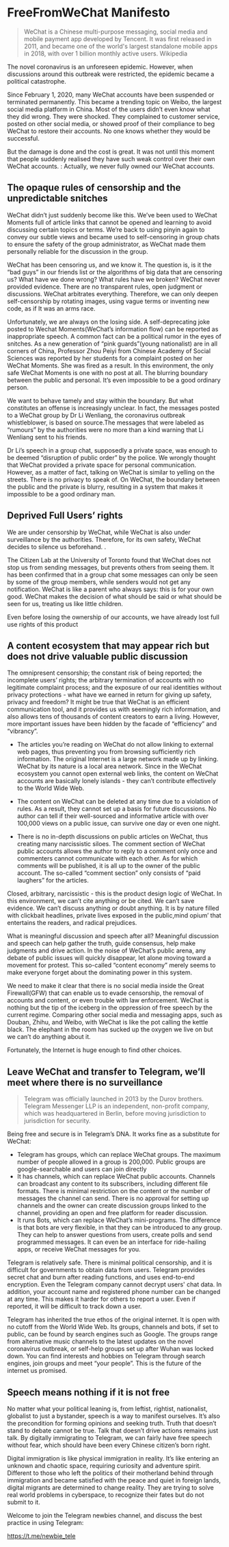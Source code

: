 # FreeFromWeChat Manifesto

> WeChat is a Chinese multi-purpose messaging, social media and mobile payment app developed by Tencent. It was first released in 2011, and became one of the world's largest standalone mobile apps in 2018, with over 1 billion monthly active users. Wikipedia

The novel coronavirus is an unforeseen epidemic. However, when discussions around this outbreak were restricted, the epidemic became a political catastrophe. 

Since February 1, 2020, many WeChat accounts have been suspended or terminated permanently. This became a trending topic on Weibo, the largest social media platform in China. Most of the users didn’t even know what they did wrong. They were shocked. They complained to customer service, posted on other social media, or showed proof of their compliance to beg WeChat to restore their accounts. No one knows whether they would be successful. 

But the damage is done and the cost is great. It was not until  this moment that people suddenly realised they have such weak control over their own WeChat accounts. : Actually, we never fully owned our WeChat accounts.

## The opaque rules of censorship and the unpredictable snitches 

WeChat didn’t just suddenly become like this. We’ve been used to WeChat Moments full of article links that cannot be opened and learning to avoid discussing certain topics or terms. We’re back to using pinyin again to convey our subtle views and became used to self-censoring in group chats to ensure the safety of the group administrator, as WeChat made them personally reliable for the discussion in the group.

WeChat has been censoring us, and we know it. The question is, is it the “bad guys” in our friends list or the algorithms of big data that are censoring us? What have we done wrong? What rules have we broken? WeChat never provided evidence. There are no transparent rules, open judgment or discussions. WeChat arbitrates everything. Therefore, we can only deepen self-censorship by rotating images, using vague terms or inventing new code, as if It was an arms race.

Unfortunately, we are always on the losing side. A self-deprecating joke posted to Wechat Moments(WeChat’s information flow) can be reported as inappropriate speech. A common fact can be a political rumor in the eyes of snitches. As a new generation of “pink guards”(young nationalist) are in all corners of China, Professor Zhou Peiyi from Chinese Academy of Social Sciences was reported by her students for a complaint posted on her WeChat Moments. She was fired as a result. In this environment, the only safe WeChat Moments is one with no post at all.
The blurring boundary between the public and personal. It’s even impossible to be a good ordinary person.

We want to behave tamely and stay within the boundary. But what constitutes an offense is increasingly unclear. In fact, the messages posted to a WeChat group by Dr Li Wenliang, the coronavirus outbreak whistleblower,  is based on source.The messages that were labeled as “rumours” by the authorities were no more than a kind warning that Li Wenliang sent to his friends. 

Dr Li’s speech in a group chat, supposedly a private space, was enough to be deemed “disruption of public order” by the police. We wrongly thought that WeChat provided a private space for personal communication. However, as a matter of fact, talking on WeChat is similar to yelling on the streets. There is no privacy to speak of. On WeChat, the boundary between the public and the private is blurry, resulting in a system that makes it impossible to be a good ordinary man. 

## Deprived Full Users’ rights 

We are under censorship by WeChat, while WeChat is also under surveillance by the authorities. Therefore, for its own safety, WeChat decides to silence us beforehand. .

The Citizen Lab at the University of Toronto found that WeChat does not stop us from sending messages, but prevents others from seeing them. It has been confirmed that in a group chat some messages can only be seen by some of the group members, while senders would not get any notification. WeChat is like a parent who always says: this is for your own good. WeChat makes the decision of what should be said or what should be seen for us, treating us like little children. 

Even before losing the ownership of our accounts, we have already lost full use rights of this product

## A content ecosystem that may appear rich but does not drive valuable public discussion

The omnipresent censorship; the constant risk of being reported; the incomplete users’ rights; the arbitrary termination of accounts with no legitimate complaint process; and the exposure of our real identities without privacy protections - what have we earned  in return for giving up safety, privacy and freedom? It might be true that WeChat is an efficient communication tool, and it provides us with seemingly rich information, and also allows tens of thousands of content creators to earn a living. However, more important issues have been hidden by the facade of “efficiency” and “vibrancy”.

- The articles you’re reading on WeChat do not allow linking to external web pages, thus preventing you from browsing sufficiently rich information. The original Internet is a large network made up by linking. WeChat by its nature is a local area network. Since in the WeChat ecosystem you cannot open external web links, the content on WeChat accounts are basically lonely islands - they can’t contribute effectively to the World Wide Web.

- The content on WeChat can be deleted at any time due to a violation of rules. As a result, they cannot set up a basis for future discussions. No author can tell if their well-sourced and informative article with over 100,000 views on a public issue, can survive one day or even one night.

- There is no in-depth discussions on public articles on WeChat, thus creating many narcissistic siloes. The comment section of WeChat public accounts allows the author to reply to a comment only once and commenters cannot communicate with each other. As for which comments will be published, it is all up to the owner of the public account. The so-called “comment section” only consists of “paid laughers” for the articles.

Closed, arbitrary, narcissistic - this is the product design logic of WeChat. In this environment, we can’t cite anything or be cited. We can’t save evidence. We can’t discuss anything or doubt anything. It is by nature filled with clickbait headlines, private lives exposed in the public,mind opium’ that entertains the readers, and radical prejudices.

What is meaningful discussion and speech after all? Meaningful discussion and speech can help gather the truth, guide consensus, help make judgments and drive action. In the noise of WeChat’s public arena, any debate of public issues will quickly disappear, let alone moving toward a movement for protest.  This so-called “content economy” merely seems to make everyone forget about the dominating power in this system.

We need to make it clear  that there is no social media inside the Great Firewall(GFW) that can enable us to evade censorship, the removal of accounts and content, or even trouble with law enforcement. WeChat is nothing but the tip of the iceberg in the oppression of free speech by the current regime. Comparing other social media and messaging apps, such as Douban, Zhihu, and Weibo, with WeChat is like the pot calling the kettle black. The elephant in the room has sucked up the oxygen we live on but we can’t do anything about it.

Fortunately,  the Internet is huge enough to find other choices.

## Leave WeChat and transfer to Telegram, we’ll meet where there is no surveillance

> Telegram was officially launched in 2013 by the Durov brothers. Telegram Messenger LLP is an independent, non-profit company, which was headquartered in Berlin, before moving jurisdiction to jurisdiction for security.

Being free and secure is  in Telegram’s DNA. It works fine as a substitute for WeChat:

- Telegram has groups, which  can replace WeChat groups. The maximum number of people allowed in a group is 200,000. Public groups are google-searchable and users can join directly
- It has channels, which can replace WeChat public accounts. Channels can broadcast any content to its subscribers, including different file formats. There is minimal restriction on the content or the number of messages the channel can send. There is no approval for setting up channels and the owner can create discussion groups linked to the channel, providing an open and free platform for reader discussion.
- It runs Bots, which can replace WeChat’s mini-programs. The difference is that bots are very flexible, in that they can be introduced to any group. They can help to answer questions from users, create polls and send programmed messages. It can even be an interface for ride-hailing apps, or receive WeChat messages for you.

Telegram is relatively safe. There is minimal political censorship, and it is difficult for governments to obtain data from users. Telegram provides secret chat and burn after reading functions, and uses end-to-end encryption. Even the Telegram company cannot decrypt users' chat data. In addition, your account name and registered phone number can be changed at any time. This makes it harder for others to report a user. Even if reported, it will be difficult to track down a user. 

Telegram has inherited the true ethos of the original internet. It is open with no cutoff from the World Wide Web. Its groups, channels and bots, if set to public, can be found by search engines such as Google. The groups range from alternative music channels to the latest updates on the novel coronavirus outbreak, or self-help groups set up after Wuhan was locked down. You can find interests and hobbies on Telegram through search engines, join groups and meet “your people”. This is the future of the internet us promised.

## Speech means nothing if it is not free
No matter what your political leaning is, from leftist, rightist, nationalist, globalist to just a bystander, speech is a way to manifest ourselves. It’s also the precondition for forming opinions and seeking truth. Truth that doesn’t stand to debate cannot be true. Talk that doesn’t drive actions remains just talk. By digitally immigrating to Telegram, we can fairly have free speech without fear, which should have been every Chinese citizen’s born right.

Digital immigration is like physical immigration in reality. It’s like entering an unknown and chaotic space, requiring curiosity and adventure spirit. Different to those who left the politics of their motherland behind through immigration and became satisfied with the peace and quiet in foreign lands, digital migrants are determined to change reality. They are trying to solve real world problems in cyberspace, to recognize their fates but do not submit to it.

Welcome to join the Telegram newbies channel, and discuss the best practice in using Telegram:

https://t.me/newbie_tele 
